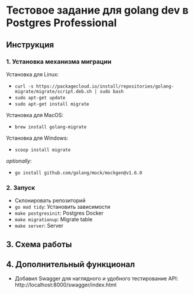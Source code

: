 # Тестовое задание для golang dev в Postgres Professional
## Инструкция
### 1. Установка механизма миграции
Установка для Linux:
- ```curl -s https://packagecloud.io/install/repositories/golang-migrate/migrate/script.deb.sh | sudo bash```
- ```sudo apt-get update```
- ```sudo apt-get install migrate```

Установка для MacOS:
- ```brew install golang-migrate```

Установка для Windows:
- ```scoop install migrate```

*optionally*:
- ```go install github.com/golang/mock/mockgen@v1.6.0```


### 2. Запуск
- Склонировать репозиторий
- ```go mod tidy```: Установить зависимости
- ```make postgresinit```: Postgres Docker
- ```make migrationup```: Migrate table
- ```make server```: Server

## 3. Схема работы

## 4. Дополнительный функционал
- Добавил Swagger для наглядного и удобного тестирование API: http://localhost:8000/swagger/index.html